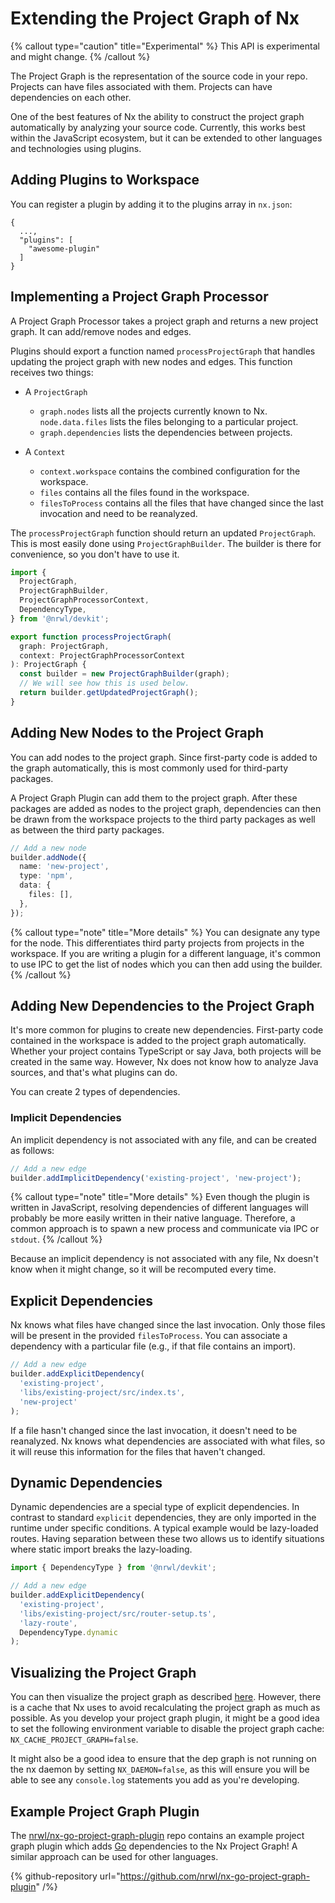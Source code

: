 # Extending the Project Graph of Nx

{% callout type="caution" title="Experimental" %}
This API is experimental and might change.
{% /callout %}

The Project Graph is the representation of the source code in your repo. Projects can have files associated with them. Projects can have dependencies on each other.

One of the best features of Nx the ability to construct the project graph automatically by analyzing your source code. Currently, this works best within the JavaScript ecosystem, but it can be extended to other languages and technologies using plugins.

## Adding Plugins to Workspace

You can register a plugin by adding it to the plugins array in `nx.json`:

```jsonc {% fileName="nx.json" %}
{
  ...,
  "plugins": [
    "awesome-plugin"
  ]
}
```

## Implementing a Project Graph Processor

A Project Graph Processor takes a project graph and returns a new project graph. It can add/remove nodes and edges.

Plugins should export a function named `processProjectGraph` that handles updating the project graph with new nodes and edges. This function receives two things:

- A `ProjectGraph`

  - `graph.nodes` lists all the projects currently known to Nx. `node.data.files` lists the files belonging to a particular project.
  - `graph.dependencies` lists the dependencies between projects.

- A `Context`
  - `context.workspace` contains the combined configuration for the workspace.
  - `files` contains all the files found in the workspace.
  - `filesToProcess` contains all the files that have changed since the last invocation and need to be reanalyzed.

The `processProjectGraph` function should return an updated `ProjectGraph`. This is most easily done using `ProjectGraphBuilder`. The builder is there for convenience, so you don't have to use it.

```typescript
import {
  ProjectGraph,
  ProjectGraphBuilder,
  ProjectGraphProcessorContext,
  DependencyType,
} from '@nrwl/devkit';

export function processProjectGraph(
  graph: ProjectGraph,
  context: ProjectGraphProcessorContext
): ProjectGraph {
  const builder = new ProjectGraphBuilder(graph);
  // We will see how this is used below.
  return builder.getUpdatedProjectGraph();
}
```

## Adding New Nodes to the Project Graph

You can add nodes to the project graph. Since first-party code is added to the graph automatically, this is most commonly used for third-party packages.

A Project Graph Plugin can add them to the project graph. After these packages are added as nodes to the project graph, dependencies can then be drawn from the workspace projects to the third party packages as well as between the third party packages.

```typescript
// Add a new node
builder.addNode({
  name: 'new-project',
  type: 'npm',
  data: {
    files: [],
  },
});
```

{% callout type="note" title="More details" %}
You can designate any type for the node. This differentiates third party projects from projects in the workspace. If you are writing a plugin for a different language, it's common to use IPC to get the list of nodes which you can then add using the builder.
{% /callout %}

## Adding New Dependencies to the Project Graph

It's more common for plugins to create new dependencies. First-party code contained in the workspace is added to the project graph automatically. Whether your project contains TypeScript or say Java, both projects will be created in the same way. However, Nx does not know how to analyze Java sources, and that's what plugins can do.

You can create 2 types of dependencies.

### Implicit Dependencies

An implicit dependency is not associated with any file, and can be created as follows:

```typescript
// Add a new edge
builder.addImplicitDependency('existing-project', 'new-project');
```

{% callout type="note" title="More details" %}
Even though the plugin is written in JavaScript, resolving dependencies of different languages will probably be more easily written in their native language. Therefore, a common approach is to spawn a new process and communicate via IPC or `stdout`.
{% /callout %}

Because an implicit dependency is not associated with any file, Nx doesn't know when it might change, so it will be recomputed every time.

## Explicit Dependencies

Nx knows what files have changed since the last invocation. Only those files will be present in the provided `filesToProcess`. You can associate a dependency with a particular file (e.g., if that file contains an import).

```typescript
// Add a new edge
builder.addExplicitDependency(
  'existing-project',
  'libs/existing-project/src/index.ts',
  'new-project'
);
```

If a file hasn't changed since the last invocation, it doesn't need to be reanalyzed. Nx knows what dependencies are associated with what files, so it will reuse this information for the files that haven't changed.

## Dynamic Dependencies

Dynamic dependencies are a special type of explicit dependencies. In contrast to standard `explicit` dependencies, they are only imported in the runtime under specific conditions.
A typical example would be lazy-loaded routes. Having separation between these two allows us to identify situations where static import breaks the lazy-loading.

```typescript
import { DependencyType } from '@nrwl/devkit';

// Add a new edge
builder.addExplicitDependency(
  'existing-project',
  'libs/existing-project/src/router-setup.ts',
  'lazy-route',
  DependencyType.dynamic
);
```

## Visualizing the Project Graph

You can then visualize the project graph as described [here](/core-features/explore-graph). However, there is a cache that Nx uses to avoid recalculating the project graph as much as possible. As you develop your project graph plugin, it might be a good idea to set the following environment variable to disable the project graph cache: `NX_CACHE_PROJECT_GRAPH=false`.

It might also be a good idea to ensure that the dep graph is not running on the nx daemon by setting `NX_DAEMON=false`, as this will ensure you will be able to see any `console.log` statements you add as you're developing.

## Example Project Graph Plugin

The [nrwl/nx-go-project-graph-plugin](https://github.com/nrwl/nx-go-project-graph-plugin) repo contains an example project graph plugin which adds [Go](https://golang.org/) dependencies to the Nx Project Graph! A similar approach can be used for other languages.

{% github-repository url="https://github.com/nrwl/nx-go-project-graph-plugin" /%}
